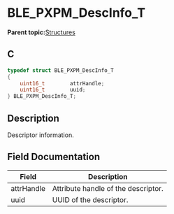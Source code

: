 # BLE\_PXPM\_DescInfo\_T

**Parent topic:**[Structures](GUID-CB548428-A46D-43EA-9047-32BC79F54282.md)

## C

```c
typedef struct BLE_PXPM_DescInfo_T
{
    uint16_t        attrHandle;
    uint16_t        uuid;
} BLE_PXPM_DescInfo_T;
```

## Description

Descriptor information.

## Field Documentation

|Field|Description|
|-----|-----------|
|attrHandle|Attribute handle of the descriptor.|
|uuid|UUID of the descriptor.|


